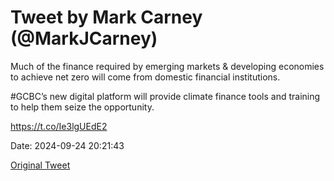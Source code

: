 # Tweet by Mark Carney (@MarkJCarney)

Much of the finance required by emerging markets &amp; developing economies to achieve net zero will come from domestic financial institutions.

#GCBC’s new digital platform will provide climate finance tools and training to help them seize the opportunity.

https://t.co/Ie3lgUEdE2

Date: 2024-09-24 20:21:43

[Original Tweet](https://x.com/MarkJCarney/status/1838675199341756664)
